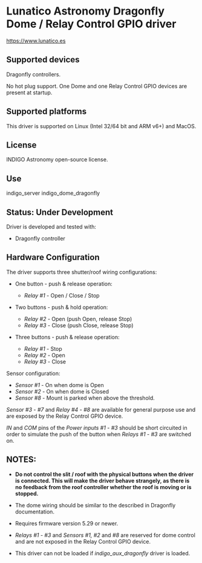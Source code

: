 # Lunatico Astronomy Dragonfly Dome / Relay Control GPIO driver

https://www.lunatico.es

## Supported devices

Dragonfly controllers.

No hot plug support. One Dome and one Relay Control GPIO devices are present at startup.

## Supported platforms

This driver is supported on Linux (Intel 32/64 bit and ARM v6+) and MacOS.

## License

INDIGO Astronomy open-source license.

## Use

indigo_server indigo_dome_dragonfly

## Status: Under Development

Driver is developed and tested with:
* Dragonfly controller

## Hardware Configuration

The driver supports three shutter/roof wiring configurations:

* One button - push & release operation:
	* *Relay \#1* - Open / Close / Stop


* Two buttons - push & hold operation:
	* *Relay \#2* - Open (push Open, release Stop)
	* *Relay \#3* - Close (push Close, release Stop)


* Three buttons - push & release operation:
	* *Relay \#1* - Stop
	* *Relay \#2* - Open
	* *Relay \#3* - Close


Sensor configuration:
 * *Sensor \#1* - On when dome is Open
 * *Sensor \#2* - On when dome is Closed
 * *Sensor \#8* - Mount is parked when above the threshold.

*Sensor \#3 - \#7* and *Relay \#4 - \#8* are available for general purpose use and are exposed by the Relay Control GPIO device.

*IN* and *COM* pins of the *Power inputs \#1 - \#3* should be short circuited in order to simulate the push of the button when *Relays \#1 - \#3* are switched on.

## NOTES:
* **Do not control the slit / roof with the physical buttons when the driver is connected. This will make the driver behave strangely, as there is no feedback from the roof controller whether the roof is moving or is stopped.**

* The dome wiring should be similar to the described in Dragonfly documentation.

* Requires firmware version 5.29 or newer.

* *Relays \#1 - \#3* and *Sensors \#1, \#2* and *\#8* are reserved for dome control and are not exposed in the Relay Control GPIO device.

* This driver can not be loaded if *indigo_aux_dragonfly* driver is loaded.
